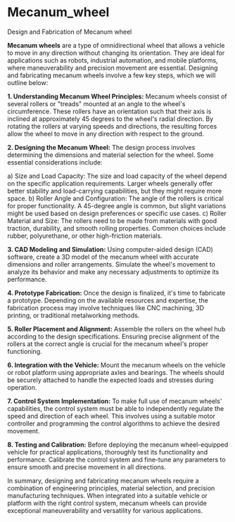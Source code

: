 # Mecanum_wheel
Design and Fabrication of Mecanum wheel 

**Mecanum wheels** are a type of omnidirectional wheel that allows a vehicle to move in any direction without changing its orientation. They are ideal for applications such as robots, industrial automation, and mobile platforms, where maneuverability and precision movement are essential. Designing and fabricating mecanum wheels involve a few key steps, which we will outline below:

**1. Understanding Mecanum Wheel Principles:**
Mecanum wheels consist of several rollers or "treads" mounted at an angle to the wheel's circumference. These rollers have an orientation such that their axis is inclined at approximately 45 degrees to the wheel's radial direction. By rotating the rollers at varying speeds and directions, the resulting forces allow the wheel to move in any direction with respect to the ground.

**2. Designing the Mecanum Wheel:**
The design process involves determining the dimensions and material selection for the wheel. Some essential considerations include:

a) Size and Load Capacity: The size and load capacity of the wheel depend on the specific application requirements. Larger wheels generally offer better stability and load-carrying capabilities, but they might require more space.
b) Roller Angle and Configuration: The angle of the rollers is critical for proper functionality. A 45-degree angle is common, but slight variations might be used based on design preferences or specific use cases.
c) Roller Material and Size: The rollers need to be made from materials with good traction, durability, and smooth rolling properties. Common choices include rubber, polyurethane, or other high-friction materials.

**3. CAD Modeling and Simulation:**
Using computer-aided design (CAD) software, create a 3D model of the mecanum wheel with accurate dimensions and roller arrangements. Simulate the wheel's movement to analyze its behavior and make any necessary adjustments to optimize its performance.

**4. Prototype Fabrication:**
Once the design is finalized, it's time to fabricate a prototype. Depending on the available resources and expertise, the fabrication process may involve techniques like CNC machining, 3D printing, or traditional metalworking methods.

**5. Roller Placement and Alignment:**
Assemble the rollers on the wheel hub according to the design specifications. Ensuring precise alignment of the rollers at the correct angle is crucial for the mecanum wheel's proper functioning.

**6. Integration with the Vehicle:**
Mount the mecanum wheels on the vehicle or robot platform using appropriate axles and bearings. The wheels should be securely attached to handle the expected loads and stresses during operation.

**7. Control System Implementation:**
To make full use of mecanum wheels' capabilities, the control system must be able to independently regulate the speed and direction of each wheel. This involves using a suitable motor controller and programming the control algorithms to achieve the desired movement.

**8. Testing and Calibration:**
Before deploying the mecanum wheel-equipped vehicle for practical applications, thoroughly test its functionality and performance. Calibrate the control system and fine-tune any parameters to ensure smooth and precise movement in all directions.

In summary, designing and fabricating mecanum wheels require a combination of engineering principles, material selection, and precision manufacturing techniques. When integrated into a suitable vehicle or platform with the right control system, mecanum wheels can provide exceptional maneuverability and versatility for various applications.

